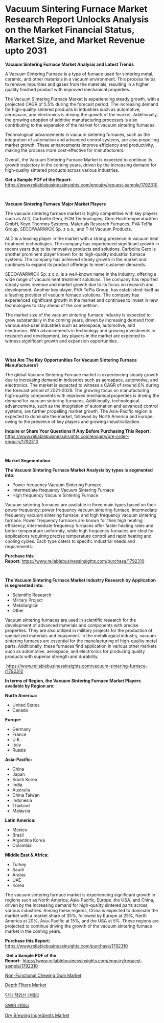<p><h1>Vacuum Sintering Furnace Market Research Report Unlocks Analysis on the Market Financial Status, Market Size, and Market Revenue upto 2031</h1></p><p><strong>Vacuum Sintering Furnace Market Analysis and Latest Trends</strong></p>
<p><p>A Vacuum Sintering Furnace is a type of furnace used for sintering metal, ceramic, and other materials in a vacuum environment. This process helps to remove impurities and gases from the materials, resulting in a higher quality finished product with improved mechanical properties.</p><p>The Vacuum Sintering Furnace Market is experiencing steady growth, with a projected CAGR of 5.5% during the forecast period. The increasing demand for high-quality sintered products in industries such as automotive, aerospace, and electronics is driving the growth of the market. Additionally, the growing adoption of additive manufacturing processes is also contributing to the expansion of the market for vacuum sintering furnaces.</p><p>Technological advancements in vacuum sintering furnaces, such as the integration of automation and advanced control systems, are also propelling market growth. These enhancements improve efficiency and productivity, making the process more cost-effective for manufacturers.</p><p>Overall, the Vacuum Sintering Furnace Market is expected to continue its growth trajectory in the coming years, driven by the increasing demand for high-quality sintered products across various industries.</p></p>
<p><strong>Get a Sample PDF of the Report:&nbsp;</strong> <a href="https://www.reliablebusinessinsights.com/enquiry/request-sample/1792310">https://www.reliablebusinessinsights.com/enquiry/request-sample/1792310</a></p>
<p>&nbsp;</p>
<p><strong>Vacuum Sintering Furnace Major Market Players</strong></p>
<p><p>The vacuum sintering furnace market is highly competitive with key players such as ALD, Carbolite Gero, ECM Technologies, Gero Hochtemperaturöfen GmbH, Koyo Thermos Systems, Materials Research Furnaces, PVA TePla Group, SECO/WARWICK Sp. z o.o., and T-M Vacuum Products.</p><p>ALD is a leading player in the market with a strong presence in vacuum heat treatment technologies. The company has experienced significant growth in recent years due to its innovative products and solutions. Carbolite Gero is another prominent player known for its high-quality industrial furnace systems. The company has achieved steady growth in the market and continues to expand its product offerings to meet customer demands.</p><p>SECO/WARWICK Sp. z o.o. is a well-known name in the industry, offering a wide range of vacuum heat treatment solutions. The company has reported steady sales revenue and market growth due to its focus on research and development. Another key player, PVA TePla Group, has established itself as a leading provider of vacuum furnace solutions. The company has experienced significant growth in the market and continues to invest in new technologies to stay ahead of the competition.</p><p>The market size of the vacuum sintering furnace industry is expected to grow substantially in the coming years, driven by increasing demand from various end-user industries such as aerospace, automotive, and electronics. With advancements in technology and growing investments in research and development, key players in the market are expected to witness significant growth and expansion opportunities.</p></p>
<p>&nbsp;</p>
<p><strong>What Are The Key Opportunities For Vacuum Sintering Furnace Manufacturers?</strong></p>
<p><p>The global Vacuum Sintering Furnace market is experiencing steady growth due to increasing demand in industries such as aerospace, automotive, and electronics. The market is expected to witness a CAGR of around 6% during the forecast period of 2021-2026. The growing focus on manufacturing high-quality components with improved mechanical properties is driving the demand for vacuum sintering furnaces. Additionally, technological advancements, such as the integration of automation and advanced control systems, are further propelling market growth. The Asia-Pacific region is expected to dominate the market, followed by North America and Europe, owing to the presence of key players and growing industrialization.</p></p>
<p><strong>Inquire or Share Your Questions If Any Before Purchasing This Report:</strong> <a href="https://www.reliablebusinessinsights.com/enquiry/pre-order-enquiry/1792310">https://www.reliablebusinessinsights.com/enquiry/pre-order-enquiry/1792310</a></p>
<p>&nbsp;</p>
<p><strong>Market Segmentation</strong></p>
<p><strong>The Vacuum Sintering Furnace Market Analysis by types is segmented into:</strong></p>
<p><ul><li>Power frequency Vacuum Sintering Furnace</li><li>Intermediate frequency Vacuum Sintering Furnace</li><li>High frequency Vacuum Sintering Furnace</li></ul></p>
<p><p>Vacuum sintering furnaces are available in three main types based on their power frequency: power frequency vacuum sintering furnace, intermediate frequency vacuum sintering furnace, and high frequency vacuum sintering furnace. Power frequency furnaces are known for their high heating efficiency, intermediate frequency furnaces offer faster heating rates and better temperature uniformity, while high frequency furnaces are ideal for applications requiring precise temperature control and rapid heating and cooling cycles. Each type caters to specific industrial needs and requirements.</p></p>
<p><strong>Purchase this Report:&nbsp;</strong><a href="https://www.reliablebusinessinsights.com/purchase/1792310">https://www.reliablebusinessinsights.com/purchase/1792310</a></p>
<p>&nbsp;</p>
<p><strong>The Vacuum Sintering Furnace Market Industry Research by Application is segmented into:</strong></p>
<p><ul><li>Scientific Research</li><li>Military Project</li><li>Metallurgical</li><li>Other</li></ul></p>
<p><p>Vacuum sintering furnaces are used in scientific research for the development of advanced materials and components with precise properties. They are also utilized in military projects for the production of specialized materials and equipment. In the metallurgical industry, vacuum sintering furnaces are essential for the manufacturing of high-quality metal parts. Additionally, these furnaces find application in various other markets such as automotive, aerospace, and electronics for producing quality products with superior strength and durability.</p></p>
<p><a href="https://www.reliablebusinessinsights.com/vacuum-sintering-furnace-r1792310">&nbsp;https://www.reliablebusinessinsights.com/vacuum-sintering-furnace-r1792310</a></p>
<p><strong>In terms of Region, the Vacuum Sintering Furnace Market Players available by Region are:</strong></p>
<p>
    <p> <strong> North America: </strong>
        <ul>
            <li>United States</li>
            <li>Canada</li>
        </ul>
        </p> 
    <p> <strong> Europe: </strong>
        <ul>
            <li>Germany</li>
            <li>France</li>
            <li>U.K.</li>
            <li>Italy</li>
            <li>Russia</li>
        </ul>
        </p> 
    <p> <strong> Asia-Pacific: </strong>
        <ul>
            <li>China</li>
            <li>Japan</li>
            <li>South Korea</li>
            <li>India</li>
            <li>Australia</li>
            <li>China Taiwan</li>
            <li>Indonesia</li>
            <li>Thailand</li>
            <li>Malaysia</li>
        </ul>
        </p> 
    <p> <strong> Latin America: </strong>
        <ul>
            <li>Mexico</li>
            <li>Brazil</li>
            <li>Argentina Korea</li>
            <li>Colombia</li>
        </ul>
        </p> 
    <p> <strong> Middle East & Africa: </strong>
        <ul>
            <li>Turkey</li>
            <li>Saudi</li>
            <li>Arabia</li>
            <li>UAE</li>
            <li>Korea</li>
        </ul>
    </p>
    </p>
<p><p>The vacuum sintering furnace market is experiencing significant growth in regions such as North America, Asia-Pacific, Europe, the USA, and China, driven by the increasing demand for high-quality sintered parts across various industries. Among these regions, China is expected to dominate the market with a market share of 35%, followed by Europe at 25%, North America at 20%, Asia-Pacific at 15%, and the USA at 5%. These regions are projected to continue driving the growth of the vacuum sintering furnace market in the coming years.</p></p>
<p><strong>Purchase this Report: </strong><a href="https://www.reliablebusinessinsights.com/purchase/1792310">https://www.reliablebusinessinsights.com/purchase/1792310</a></p>
<p>&nbsp;<strong>Get a Sample PDF of the Report:&nbsp;&nbsp;</strong><a href="https://www.reliablebusinessinsights.com/enquiry/request-sample/1792310">https://www.reliablebusinessinsights.com/enquiry/request-sample/1792310</a></p>
<p><strong></strong></p>
<p><p><a href="https://www.linkedin.com/pulse/insights-non-functional-chewing-gum-industry-market-financial-rhcsc">Non-Functional Chewing Gum Market</a></p><p><a href="https://github.com/irjbaube82/Market-Research-Report-List-1/blob/main/depth-filters-market.md">Depth Filters Market</a></p><p><a href="https://github.com/Tristiarton768456/Market-Research-Report-List-2/blob/main/2010548169295.md">단파 적외선 카메라</a></p><p><a href="https://github.com/vsoq0zknh59/Market-Research-Report-List-2/blob/main/8626116169294.md">SWIR 카메라</a></p><p><a href="https://www.linkedin.com/pulse/global-dry-brewing-ingredients-industry-types-applications-6eg8c">Dry Brewing Ingredients Market</a></p></p>